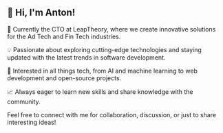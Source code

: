 ## 👋 Hi, I'm Anton!

🚀 Currently the CTO at LeapTheory, where we create innovative solutions for the Ad Tech and Fin Tech industries.

💡 Passionate about exploring cutting-edge technologies and staying updated with the latest trends in software development.

🌟 Interested in all things tech, from AI and machine learning to web development and open-source projects.

📈 Always eager to learn new skills and share knowledge with the community.

Feel free to connect with me for collaboration, discussion, or just to share interesting ideas!
